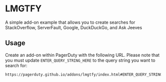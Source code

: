 # LMGTFY

A simple add-on example that allows you to create searches for StackOverflow, ServerFault, Google, DuckDuckGo, and Ask Jeeves

## Usage

Create an add-on within PagerDuty with the following URL. Please note that you must update `ENTER_QUERY_STRING_HERE` to the query string you want to search for:

```
https://pagerduty.github.io/addons/lmgtfy/index.html#ENTER_QUERY_STRING_HERE
```
